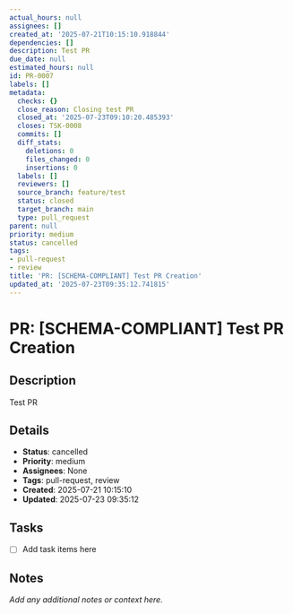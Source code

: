 ```yaml
---
actual_hours: null
assignees: []
created_at: '2025-07-21T10:15:10.918844'
dependencies: []
description: Test PR
due_date: null
estimated_hours: null
id: PR-0007
labels: []
metadata:
  checks: {}
  close_reason: Closing test PR
  closed_at: '2025-07-23T09:10:20.485393'
  closes: TSK-0008
  commits: []
  diff_stats:
    deletions: 0
    files_changed: 0
    insertions: 0
  labels: []
  reviewers: []
  source_branch: feature/test
  status: closed
  target_branch: main
  type: pull_request
parent: null
priority: medium
status: cancelled
tags:
- pull-request
- review
title: 'PR: [SCHEMA-COMPLIANT] Test PR Creation'
updated_at: '2025-07-23T09:35:12.741815'
---
```


# PR: [SCHEMA-COMPLIANT] Test PR Creation

## Description
Test PR

## Details
- **Status**: cancelled
- **Priority**: medium
- **Assignees**: None
- **Tags**: pull-request, review
- **Created**: 2025-07-21 10:15:10
- **Updated**: 2025-07-23 09:35:12

## Tasks
- [ ] Add task items here

## Notes
_Add any additional notes or context here._
